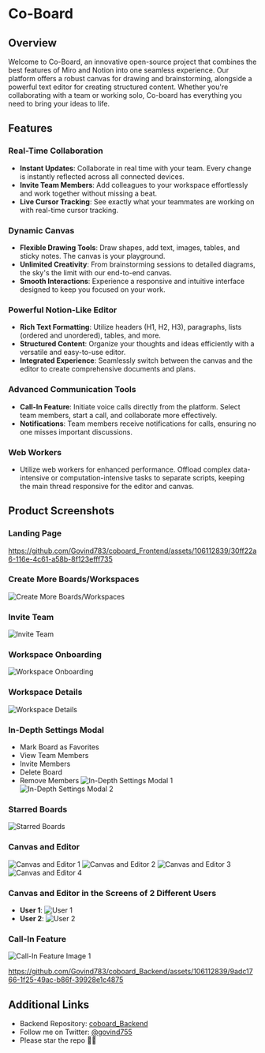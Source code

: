 # Co-Board

## Overview

Welcome to Co-Board, an innovative open-source project that combines the best features of Miro and Notion into one seamless experience. Our platform offers a robust canvas for drawing and brainstorming, alongside a powerful text editor for creating structured content. Whether you're collaborating with a team or working solo, Co-board has everything you need to bring your ideas to life.

## Features

### Real-Time Collaboration

- **Instant Updates**: Collaborate in real time with your team. Every change is instantly reflected across all connected devices.
- **Invite Team Members**: Add colleagues to your workspace effortlessly and work together without missing a beat.
- **Live Cursor Tracking**: See exactly what your teammates are working on with real-time cursor tracking.

### Dynamic Canvas

- **Flexible Drawing Tools**: Draw shapes, add text, images, tables, and sticky notes. The canvas is your playground.
- **Unlimited Creativity**: From brainstorming sessions to detailed diagrams, the sky's the limit with our end-to-end canvas.
- **Smooth Interactions**: Experience a responsive and intuitive interface designed to keep you focused on your work.

### Powerful Notion-Like Editor

- **Rich Text Formatting**: Utilize headers (H1, H2, H3), paragraphs, lists (ordered and unordered), tables, and more.
- **Structured Content**: Organize your thoughts and ideas efficiently with a versatile and easy-to-use editor.
- **Integrated Experience**: Seamlessly switch between the canvas and the editor to create comprehensive documents and plans.

### Advanced Communication Tools

- **Call-In Feature**: Initiate voice calls directly from the platform. Select team members, start a call, and collaborate more effectively.
- **Notifications**: Team members receive notifications for calls, ensuring no one misses important discussions.

### Web Workers

- Utilize web workers for enhanced performance. Offload complex data-intensive or computation-intensive tasks to separate scripts, keeping the main thread responsive for the editor and canvas.

## Product Screenshots

### Landing Page
https://github.com/Govind783/coboard_Frontend/assets/106112839/30ff22a6-116e-4c61-a58b-8f123efff735



### Create More Boards/Workspaces
![Create More Boards/Workspaces](https://live.staticflickr.com/65535/53753210141_f751035d4a_h.jpg)

### Invite Team
![Invite Team](https://live.staticflickr.com/65535/53756064688_3a5d5acc85_h.jpg)

### Workspace Onboarding
![Workspace Onboarding](https://live.staticflickr.com/65535/53756126208_7e286d74a3_h.jpg)

### Workspace Details
![Workspace Details](https://live.staticflickr.com/65535/53753400883_a0589ac397_h.jpg)

### In-Depth Settings Modal
- Mark Board as Favorites
- View Team Members
- Invite Members
- Delete Board
- Remove Members
![In-Depth Settings Modal 1](https://live.staticflickr.com/65535/53753536939_35e0c2d69b_h.jpg)
![In-Depth Settings Modal 2](https://live.staticflickr.com/65535/53753536909_788d2eb3af_h.jpg)

### Starred Boards
![Starred Boards](https://live.staticflickr.com/65535/53753624375_9ea6e65fd4_h.jpg)

### Canvas and Editor
![Canvas and Editor 1](https://live.staticflickr.com/65535/53753400948_2cd3d9e8b1_h.jpg)
![Canvas and Editor 2](https://live.staticflickr.com/65535/53753536964_7282f1fa85_h.jpg)
![Canvas and Editor 3](https://live.staticflickr.com/65535/53752292672_e81a2e55b9_h.jpg)
![Canvas and Editor 4](https://live.staticflickr.com/31337/53753401213_5c78acd616_b.jpg)

### Canvas and Editor in the Screens of 2 Different Users
- **User 1**: ![User 1](https://live.staticflickr.com/65535/53753536964_6356c8512c_b.jpg)
- **User 2**: ![User 2](https://live.staticflickr.com/65535/53753537109_b57c44b8a3_b.jpg)

### Call-In Feature
![Call-In Feature Image 1](https://live.staticflickr.com/65535/53753624485_f849500686_b.jpg)

https://github.com/Govind783/coboard_Backend/assets/106112839/9adc1766-1f25-49ac-b86f-39928e1c4875


## Additional Links

- Backend Repository: [coboard_Backend](https://github.com/Govind783/coboard_Backend)
- Follow me on Twitter: [@govind755](https://x.com/govind755)
- Please star the repo 🌟🚀
